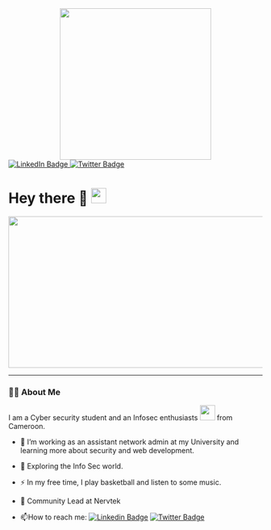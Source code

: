 <div id="header" align="center">
  <img src="https://media1.giphy.com/media/077i6AULCXc0FKTj9s/200.webp?cid=ecf05e47i078mm8r96evimo2bun6ywbro4mcwpfrna49b7bg&rid=200.webp&ct=g" width="300"/>
</div>

<div id="badges">
  <a href="https://www.sitepoint.com/github-profile-readme/linkedin.com/in/nde-sylvarius-532766200">
    <img src="https://img.shields.io/badge/LinkedIn-blue?style=for-the-badge&logo=linkedin&logoColor=white" alt="LinkedIn Badge"/>
  </a>
  <a href="https://www.sitepoint.com/github-profile-readme/twitter.com/iamndesylva">
    <img src="https://img.shields.io/badge/Twitter-blue?style=for-the-badge&logo=twitter&logoColor=white" alt="Twitter Badge"/>
  </a>
</div>
<img src="https://komarev.com/ghpvc/?username=iamsylva&style=flat-square&color=blue" alt=""/>

<h1>
  Hey there 👋
  <img src="https://media3.giphy.com/media/hvRJCLFzcasrR4ia7z/giphy.gif?cid=790b76119672d3ddfe352b4fb0e033cc4129a99c1b9453ec&rid=giphy.gif&ct=s" width="30px"/>
</h1>
  
  
<div align="center">
  <img src="https://media.giphy.com/media/dWesBcTLavkZuG35MI/giphy.gif" width="600" height="300"/>
</div>

---

### 👨‍💻 About Me 
I am a Cyber security student and an Infosec enthusiasts <img src="https://i.giphy.com/media/WUlplcMpOCEmTGBtBW/giphy.webp" width="30"> from Cameroon.

- :telescope: I’m working as an assistant network admin at my University and learning more about security  and web development.

- :seedling: Exploring the Info Sec world.

- :zap: In my free time, I play basketball and listen to some music.

- :hammer: Community Lead at Nervtek

- :mailbox:How to reach me: [![Linkedin Badge](https://img.shields.io/badge/-LinkedIn-blue?style=flat&logo=Linkedin&logoColor=white)](https://www.linkedin.com/in/nde-sylvarius-532766200/) [![Twitter Badge](https://img.shields.io/badge/Twitter-blue?style=flat&logo=twitter&logoColor=white)](https://twitter.com/iamndesylva)
